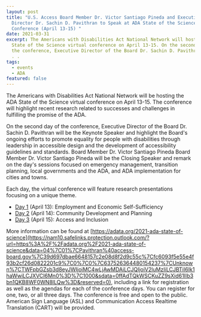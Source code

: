 ```yaml
---
layout: post
title: "U.S. Access Board Member Dr. Victor Santiago Pineda and Executive
  Director Dr. Sachin D. Pavithran to Speak at ADA State of the Science Virtual
  Conference (April 13-15) "
date: 2021-03-31
excerpt: The Americans with Disabilities Act National Network will host the ADA
  State of the Science virtual conference on April 13-15. On the second day of
  the conference, Executive Director of the Board Dr. Sachin D. Pavithran will .
  . .
tags:
  - events
  - ADA
featured: false
---
```

The Americans with Disabilities Act National Network will be hosting the ADA State of the Science virtual conference on April 13-15. The conference will highlight recent research related to successes and challenges in fulfilling the promise of the ADA. 

On the second day of the conference, Executive Director of the Board Dr. Sachin D. Pavithran will be the Keynote Speaker and highlight the Board's ongoing efforts to promote equality for people with disabilities through leadership in accessible design and the development of accessibility guidelines and standards. Board Member Dr. Victor Santiago Pineda Board Member Dr. Victor Santiago Pineda will be the Closing Speaker and remark on the day's sessions focused on emergency management, transition planning, local governments and the ADA, and ADA implementation for cities and towns. 

Each day, the virtual conference will feature research presentations focusing on a unique theme. 

* [Day 1](https://nam10.safelinks.protection.outlook.com/?url=https%3A%2F%2Fadata.org%2FSOS-2021-Day-1&data=04%7C01%7CPavithran%40access-board.gov%7C39d697dbae6648157c2e08d8f2d9c55c%7Cfc6093f5e55e4f93b2cf26d0822201c9%7C0%7C0%7C637526364480144273%7CUnknown%7CTWFpbGZsb3d8eyJWIjoiMC4wLjAwMDAiLCJQIjoiV2luMzIiLCJBTiI6Ik1haWwiLCJXVCI6Mn0%3D%7C1000&sdata=W8xsr8nxUH2CgTcAnuzOX6wkcmIutgacza1tY3TJk2I%3D&reserved=0) (April 13): Employment and Economic Self-Sufficiency 
* [Day 2](https://nam10.safelinks.protection.outlook.com/?url=https%3A%2F%2Fadata.org%2FSOS-2021-Day-2&data=04%7C01%7CPavithran%40access-board.gov%7C39d697dbae6648157c2e08d8f2d9c55c%7Cfc6093f5e55e4f93b2cf26d0822201c9%7C0%7C0%7C637526364480144273%7CUnknown%7CTWFpbGZsb3d8eyJWIjoiMC4wLjAwMDAiLCJQIjoiV2luMzIiLCJBTiI6Ik1haWwiLCJXVCI6Mn0%3D%7C1000&sdata=ArmIBkw7pq2Mluu%2FRD0pU1r%2BESogrW7aMZXfG7%2BmmDM%3D&reserved=0) (April 14): Community Development and Planning 
* [Day 3](https://nam10.safelinks.protection.outlook.com/?url=https%3A%2F%2Fadata.org%2FSOS-2021-Day-3&data=04%7C01%7CPavithran%40access-board.gov%7C39d697dbae6648157c2e08d8f2d9c55c%7Cfc6093f5e55e4f93b2cf26d0822201c9%7C0%7C0%7C637526364480154237%7CUnknown%7CTWFpbGZsb3d8eyJWIjoiMC4wLjAwMDAiLCJQIjoiV2luMzIiLCJBTiI6Ik1haWwiLCJXVCI6Mn0%3D%7C1000&sdata=PvPmUf2%2Bl4UnGORaX06mdU24%2F5GTd8eFPUmsNmn6g7g%3D&reserved=0) (April 15): Access and Inclusion 

More information can be found at [https://adata.org/2021-ada-state-of-science](https://nam10.safelinks.protection.outlook.com/?url=https%3A%2F%2Fadata.org%2F2021-ada-state-of-science&data=04%7C01%7CPavithran%40access-board.gov%7C39d697dbae6648157c2e08d8f2d9c55c%7Cfc6093f5e55e4f93b2cf26d0822201c9%7C0%7C0%7C637526364480154237%7CUnknown%7CTWFpbGZsb3d8eyJWIjoiMC4wLjAwMDAiLCJQIjoiV2luMzIiLCJBTiI6Ik1haWwiLCJXVCI6Mn0%3D%7C1000&sdata=0ffAdTQkWSCKuZZ9sXid61IIb3bn1QKB8WF0WN8lLQw%3D&reserved=0), including a link for registration as well as the agendas for each of the conference days. You can register for one, two, or all three days. The conference is free and open to the public. American Sign Language (ASL) and Communication Access Realtime Translation (CART) will be provided.
